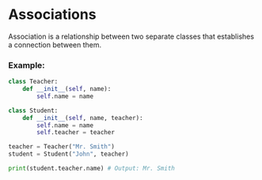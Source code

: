 # Associations

Association is a relationship between two separate classes that establishes a connection between them.

### Example:
```python
class Teacher:
    def __init__(self, name):
        self.name = name

class Student:
    def __init__(self, name, teacher):
        self.name = name
        self.teacher = teacher

teacher = Teacher("Mr. Smith")
student = Student("John", teacher)

print(student.teacher.name) # Output: Mr. Smith
```
